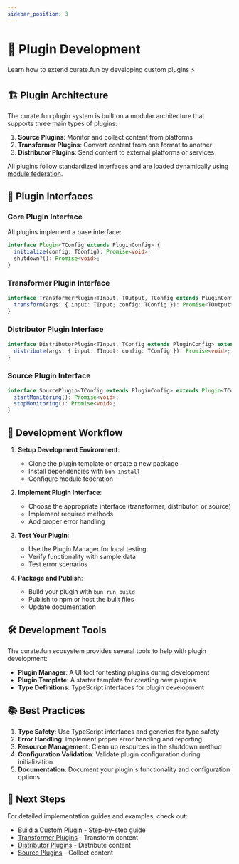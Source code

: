 ```yaml
---
sidebar_position: 3
---
```


# 🔌 Plugin Development

Learn how to extend curate.fun by developing custom plugins ⚡

## 🏗️ Plugin Architecture

The curate.fun plugin system is built on a modular architecture that supports three main types of plugins:

1. **Source Plugins**: Monitor and collect content from platforms
2. **Transformer Plugins**: Convert content from one format to another
3. **Distributor Plugins**: Send content to external platforms or services

All plugins follow standardized interfaces and are loaded dynamically using [module federation](https://module-federation.io/).

## 🧩 Plugin Interfaces

### Core Plugin Interface

All plugins implement a base interface:

```typescript
interface Plugin<TConfig extends PluginConfig> {
  initialize(config: TConfig): Promise<void>;
  shutdown?(): Promise<void>;
}
```

### Transformer Plugin Interface

```typescript
interface TransformerPlugin<TInput, TOutput, TConfig extends PluginConfig> extends Plugin<TConfig> {
  transform(args: { input: TInput; config: TConfig }): Promise<TOutput>;
}
```

### Distributor Plugin Interface

```typescript
interface DistributorPlugin<TInput, TConfig extends PluginConfig> extends Plugin<TConfig> {
  distribute(args: { input: TInput; config: TConfig }): Promise<void>;
}
```

### Source Plugin Interface

```typescript
interface SourcePlugin<TConfig extends PluginConfig> extends Plugin<TConfig> {
  startMonitoring(): Promise<void>;
  stopMonitoring(): Promise<void>;
}
```

## 🚀 Development Workflow

1. **Setup Development Environment**:
   - Clone the plugin template or create a new package
   - Install dependencies with `bun install`
   - Configure module federation

2. **Implement Plugin Interface**:
   - Choose the appropriate interface (transformer, distributor, or source)
   - Implement required methods
   - Add proper error handling

3. **Test Your Plugin**:
   - Use the Plugin Manager for local testing
   - Verify functionality with sample data
   - Test error scenarios

4. **Package and Publish**:
   - Build your plugin with `bun run build`
   - Publish to npm or host the built files
   - Update documentation

## 🛠️ Development Tools

The curate.fun ecosystem provides several tools to help with plugin development:

- **Plugin Manager**: A UI tool for testing plugins during development
- **Plugin Template**: A starter template for creating new plugins
- **Type Definitions**: TypeScript interfaces for plugin development

## 📚 Best Practices

1. **Type Safety**: Use TypeScript interfaces and generics for type safety
2. **Error Handling**: Implement proper error handling and reporting
3. **Resource Management**: Clean up resources in the shutdown method
4. **Configuration Validation**: Validate plugin configuration during initialization
5. **Documentation**: Document your plugin's functionality and configuration options

## 🔗 Next Steps

For detailed implementation guides and examples, check out:

- [Build a Custom Plugin](../plugins/build-plugin.md) - Step-by-step guide
- [Transformer Plugins](../plugins/transformers/index.md) - Transform content
- [Distributor Plugins](../plugins/distributors/index.md) - Distribute content
- [Source Plugins](../plugins/sources/index.md) - Collect content

